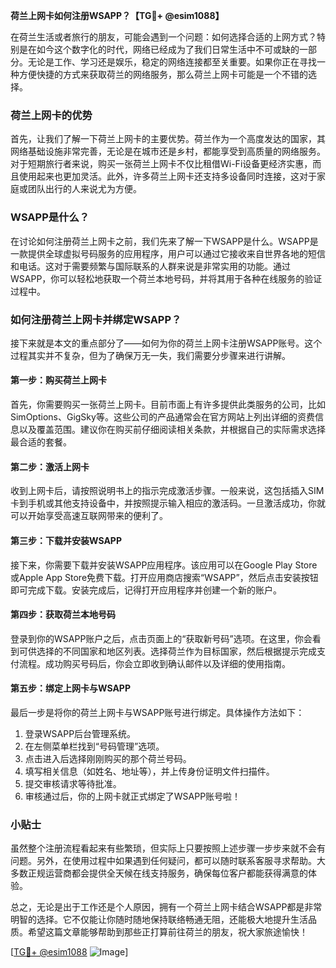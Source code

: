 **荷兰上网卡如何注册WSAPP？【TG💪+ @esim1088】**

在荷兰生活或者旅行的朋友，可能会遇到一个问题：如何选择合适的上网方式？特别是在如今这个数字化的时代，网络已经成为了我们日常生活中不可或缺的一部分。无论是工作、学习还是娱乐，稳定的网络连接都至关重要。如果你正在寻找一种方便快捷的方式来获取荷兰的网络服务，那么荷兰上网卡可能是一个不错的选择。

### 荷兰上网卡的优势

首先，让我们了解一下荷兰上网卡的主要优势。荷兰作为一个高度发达的国家，其网络基础设施非常完善，无论是在城市还是乡村，都能享受到高质量的网络服务。对于短期旅行者来说，购买一张荷兰上网卡不仅比租借Wi-Fi设备更经济实惠，而且使用起来也更加灵活。此外，许多荷兰上网卡还支持多设备同时连接，这对于家庭或团队出行的人来说尤为方便。

### WSAPP是什么？

在讨论如何注册荷兰上网卡之前，我们先来了解一下WSAPP是什么。WSAPP是一款提供全球虚拟号码服务的应用程序，用户可以通过它接收来自世界各地的短信和电话。这对于需要频繁与国际联系的人群来说是非常实用的功能。通过WSAPP，你可以轻松地获取一个荷兰本地号码，并将其用于各种在线服务的验证过程中。

### 如何注册荷兰上网卡并绑定WSAPP？

接下来就是本文的重点部分了——如何为你的荷兰上网卡注册WSAPP账号。这个过程其实并不复杂，但为了确保万无一失，我们需要分步骤来进行讲解。

#### 第一步：购买荷兰上网卡

首先，你需要购买一张荷兰上网卡。目前市面上有许多提供此类服务的公司，比如SimOptions、GigSky等。这些公司的产品通常会在官方网站上列出详细的资费信息以及覆盖范围。建议你在购买前仔细阅读相关条款，并根据自己的实际需求选择最合适的套餐。

#### 第二步：激活上网卡

收到上网卡后，请按照说明书上的指示完成激活步骤。一般来说，这包括插入SIM卡到手机或其他支持设备中，并按照提示输入相应的激活码。一旦激活成功，你就可以开始享受高速互联网带来的便利了。

#### 第三步：下载并安装WSAPP

接下来，你需要下载并安装WSAPP应用程序。该应用可以在Google Play Store或Apple App Store免费下载。打开应用商店搜索“WSAPP”，然后点击安装按钮即可完成下载。安装完成后，记得打开应用程序并创建一个新的账户。

#### 第四步：获取荷兰本地号码

登录到你的WSAPP账户之后，点击页面上的“获取新号码”选项。在这里，你会看到可供选择的不同国家和地区列表。选择荷兰作为目标国家，然后根据提示完成支付流程。成功购买号码后，你会立即收到确认邮件以及详细的使用指南。

#### 第五步：绑定上网卡与WSAPP

最后一步是将你的荷兰上网卡与WSAPP账号进行绑定。具体操作方法如下：
1. 登录WSAPP后台管理系统。
2. 在左侧菜单栏找到“号码管理”选项。
3. 点击进入后选择刚刚购买的那个荷兰号码。
4. 填写相关信息（如姓名、地址等），并上传身份证明文件扫描件。
5. 提交审核请求等待批准。
6. 审核通过后，你的上网卡就正式绑定了WSAPP账号啦！

### 小贴士

虽然整个注册流程看起来有些繁琐，但实际上只要按照上述步骤一步步来就不会有问题。另外，在使用过程中如果遇到任何疑问，都可以随时联系客服寻求帮助。大多数正规运营商都会提供全天候在线支持服务，确保每位客户都能获得满意的体验。

总之，无论是出于工作还是个人原因，拥有一个荷兰上网卡结合WSAPP都是非常明智的选择。它不仅能让你随时随地保持联络畅通无阻，还能极大地提升生活品质。希望这篇文章能够帮助到那些正打算前往荷兰的朋友，祝大家旅途愉快！

[[TG💪+ @esim1088](https://t.me/s/esim1088) ![Image](https://i.postimg.cc/4NQfJmqS/Snipaste-2025-05-13-00-14-12.png)]